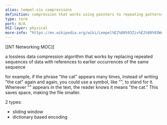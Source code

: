 ```yaml
---
alias: lempel-ziv compressions
definition: compression that works using pointers to repeating patterns
type: term
port: N/A
OSI-layer: physical
more-info: "https://en.wikipedia.org/wiki/Lempel%E2%80%93Ziv%E2%80%93Welch"
---
```

[[NT Networking MOC]]

a lossless data compression algorithm that works by replacing repeated sequences of data with references to earlier occurrences of the same sequence

for example, if the phrase "the cat" appears many times, instead of writing "the cat" again and again, you could use a symbol, like "", to stand for it. Whenever "" appears in the text, the reader knows it means "the cat." This saves space, making the file smaller.

2 types:
- sliding window
- dictionary based encoding